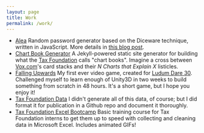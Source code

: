 ```yaml
---
layout: page
title: Work
permalink: /work/
---
```

* [Alea](http://tomvanantwerp.com/alea)
Random password generator based on the Diceware technique, written in JavaScript. More details in [this blog post](http://tomvanantwerp.com/make-passwords-easy-to-remember-hard-to-guess/).
* [Chart Book Generator](https://github.com/TaxFoundation/chartbook)
A Jekyll-powered static site generator for building what the [Tax Foundation](http://taxfoundation.org/) calls "chart books". Imagine a cross between [Vox.com](https://www.vox.com/)'s card stacks and their *N Charts that Explain X* listicles.
* [Falling Upwards](http://tomvanantwerp.com/ludum-dare-30/web/falling-upwards.html)
My first ever video game, created for [Ludum Dare 30](http://ludumdare.com/compo/ludum-dare-30/?action=preview&uid=38872). Challenged myself to learn enough of Unity3D in two weeks to build something from scratch in 48 hours. It's a short game, but I hope you enjoy it!
* [Tax Foundation Data](https://github.com/TaxFoundation/data)
I didn't generate all of this data, of course; but I did format it for publication in a Github repo and document it thoroughly.
* [Tax Foundation Excel Bootcamp](https://github.com/TaxFoundation/excel-training/blob/master/excel-training.md)
Basic training course for Tax Foundation interns to get them up to speed with collecting and cleaning data in Microsoft Excel. Includes animated GIFs!
